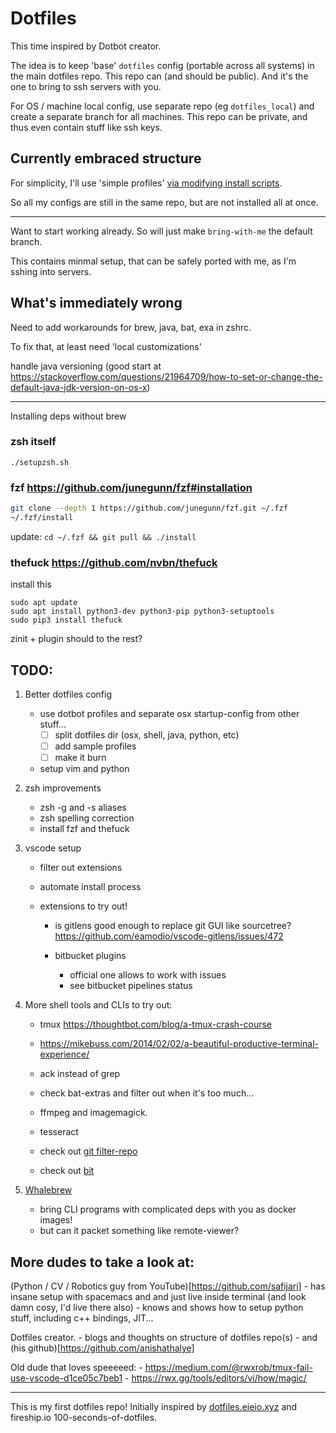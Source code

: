 # Dotfiles

This time inspired by Dotbot creator.

The idea is to keep 'base' `dotfiles` config (portable across all systems) 
in the main dotfiles repo. This repo can (and should be public). 
And it's the one to bring to ssh servers with you.

For OS / machine local config, use separate repo (eg `dotfiles_local`)
and create a separate branch for all machines. 
This repo can be private, and thus even contain stuff like ssh keys.

## Currently embraced structure

For simplicity, I'll use 'simple profiles' [via modifying install scripts](https://github.com/anishathalye/dotbot/wiki/Tips-and-Tricks#simple-setup).

So all my configs are still in the same repo, but are not installed all at once.

----

Want to start working already. So will just make `bring-with-me` the default branch.

This contains minmal setup, that can be safely ported with me, as I'm sshing into servers.

## What's immediately wrong

Need to add workarounds for brew, java, bat, exa in zshrc.

To fix that, at least need 'local customizations'

handle java versioning (good start at https://stackoverflow.com/questions/21964709/how-to-set-or-change-the-default-java-jdk-version-on-os-x)

----

Installing deps without brew

### zsh itself

`./setupzsh.sh`

### fzf https://github.com/junegunn/fzf#installation

```zsh
git clone --depth 1 https://github.com/junegunn/fzf.git ~/.fzf
~/.fzf/install
```

update: `cd ~/.fzf && git pull && ./install`

### thefuck https://github.com/nvbn/thefuck

install this 
``` 
sudo apt update
sudo apt install python3-dev python3-pip python3-setuptools
sudo pip3 install thefuck
```

zinit + plugin should to the rest?


## TODO:

1. Better dotfiles config
    - use dotbot profiles and separate osx startup-config from other stuff...
        - [ ] split dotfiles dir (osx, shell, java, python, etc)
        - [ ] add sample profiles
        - [ ] make it burn

    - setup vim and python


1. zsh improvements
    - zsh -g and -s aliases
    - zsh spelling correction
    - install fzf and thefuck

1. vscode setup
    - filter out extensions
    - automate install process
    - extensions to try out!

        - is gitlens good enough to replace git GUI like sourcetree? https://github.com/eamodio/vscode-gitlens/issues/472
        
        - bitbucket plugins 
            - official one allows to work with issues
            - see bitbucket pipelines status


1. More shell tools and CLIs to try out:
    - tmux https://thoughtbot.com/blog/a-tmux-crash-course
    - https://mikebuss.com/2014/02/02/a-beautiful-productive-terminal-experience/

    - ack instead of grep
    - check bat-extras and filter out when it's too much...

    - ffmpeg and imagemagick. 
    - tesseract

    - check out [git filter-repo](https://github.com/newren/git-filter-repo)
    - check out [bit](https://github.com/chriswalz/bit)


1. [Whalebrew](https://github.com/whalebrew/whalebrew)
    - bring CLI programs with complicated deps with you as docker images!
    - but can it packet something like remote-viewer?


## More dudes to take a look at:

(Python / CV / Robotics guy from YouTube)[https://github.com/safijari]
    - has insane setup with spacemacs and and just live inside terminal
      (and look damn cosy, I'd live there also)
    - knows and shows how to setup python stuff, including c++ bindings, JIT...

Dotfiles creator. 
    - blogs and thoughts on structure of dotfiles repo(s)
    - and (his github)[https://github.com/anishathalye]


Old dude that loves speeeeed:
    - https://medium.com/@rwxrob/tmux-fail-use-vscode-d1ce05c7beb1
    - https://rwx.gg/tools/editors/vi/how/magic/


----

This is my first dotfiles repo! Initially inspired by [dotfiles.eieio.xyz](http://dotfiles.eieio.xyz) and fireship.io 100-seconds-of-dotfiles.